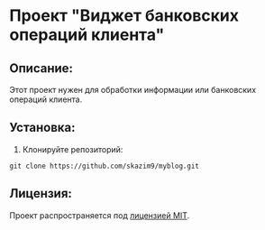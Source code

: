 # Проект "Виджет банковских операций клиента"

## Описание:

Этот проект нужен для обработки информации или банковских операций клиента.

## Установка:

1. Клонируйте репозиторий:
```
git clone https://github.com/skazim9/myblog.git
```

## Лицензия:

Проект распространяется под [лицензией MIT](LICENSE).